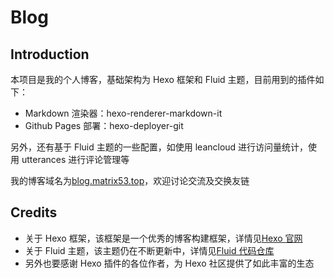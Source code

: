 # Blog

## Introduction

本项目是我的个人博客，基础架构为 Hexo 框架和 Fluid 主题，目前用到的插件如下：

- Markdown 渲染器：hexo-renderer-markdown-it
- Github Pages 部署：hexo-deployer-git

另外，还有基于 Fluid 主题的一些配置，如使用 leancloud 进行访问量统计，使用 utterances 进行评论管理等

我的博客域名为[blog.matrix53.top](https://blog.matrix53.top)，欢迎讨论交流及交换友链

## Credits

- 关于 Hexo 框架，该框架是一个优秀的博客构建框架，详情见[Hexo 官网](https://hexo.io/)
- 关于 Fluid 主题，该主题仍在不断更新中，详情见[Fluid 代码仓库](https://github.com/fluid-dev/hexo-theme-fluid)
- 另外也要感谢 Hexo 插件的各位作者，为 Hexo 社区提供了如此丰富的生态
